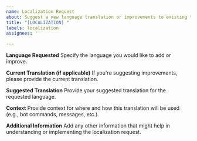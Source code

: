 ```yaml
---
name: Localization Request
about: Suggest a new language translation or improvements to existing translations
title: "[LOCALIZATION] "
labels: localization
assignees: ''

---
```


**Language Requested**
Specify the language you would like to add or improve.

**Current Translation (if applicable)**
If you're suggesting improvements, please provide the current translation.

**Suggested Translation**
Provide your suggested translation for the requested language.

**Context**
Provide context for where and how this translation will be used (e.g., bot commands, messages, etc.).

**Additional Information**
Add any other information that might help in understanding or implementing the localization request.
